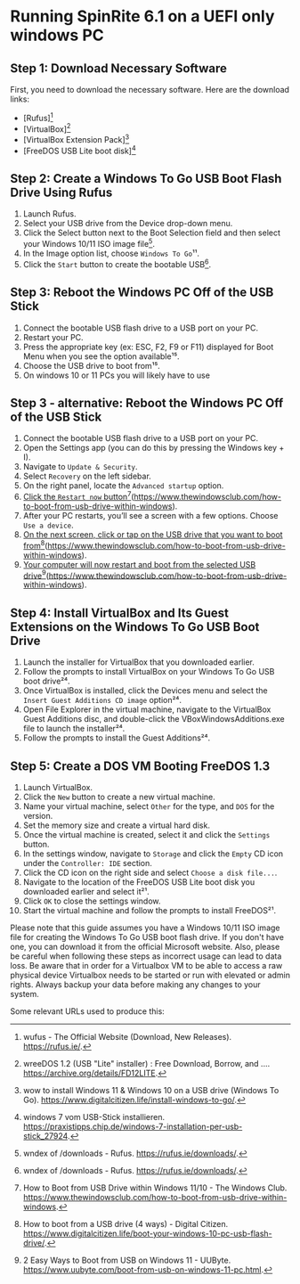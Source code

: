 # Running SpinRite 6.1 on a UEFI only windows PC

## Step 1: Download Necessary Software
First, you need to download the necessary software. Here are the download links:
- [Rufus][^1]
- [VirtualBox][^4]
- [VirtualBox Extension Pack][^6]
- [FreeDOS USB Lite boot disk][^18]

## Step 2: Create a Windows To Go USB Boot Flash Drive Using Rufus
1. Launch Rufus.
2. Select your USB drive from the Device drop-down menu.
3. Click the Select button next to the Boot Selection field and then select your Windows 10/11 ISO image file[^10].
4. In the Image option list, choose `Windows To Go`¹¹.
5. Click the `Start` button to create the bootable USB[^10].

## Step 3: Reboot the Windows PC Off of the USB Stick
1. Connect the bootable USB flash drive to a USB port on your PC.
2. Restart your PC.
3. Press the appropriate key (ex: ESC, F2, F9 or F11) displayed for Boot Menu when you see the option available¹⁵.
4. Choose the USB drive to boot from¹⁵.
5. On windows 10 or 11 PCs you will likely have to use

## Step 3 - alternative: Reboot the Windows PC Off of the USB Stick
1.  Connect the bootable USB flash drive to a USB port on your PC.
2.  Open the Settings app (you can do this by pressing the Windows key + I).
3.  Navigate to  `Update & Security`.
4.  Select  `Recovery`  on the left sidebar.
5.  On the right panel, locate the  `Advanced startup`  option.
6.  [Click the  `Restart now`  button](https://www.thewindowsclub.com/how-to-boot-from-usb-drive-within-windows)[^31](https://www.thewindowsclub.com/how-to-boot-from-usb-drive-within-windows).
7.  After your PC restarts, you’ll see a screen with a few options. Choose  `Use a device`.
8.  [On the next screen, click or tap on the USB drive that you want to boot from](https://www.thewindowsclub.com/how-to-boot-from-usb-drive-within-windows)[^32](https://www.thewindowsclub.com/how-to-boot-from-usb-drive-within-windows).
9.  [Your computer will now restart and boot from the selected USB drive](https://www.thewindowsclub.com/how-to-boot-from-usb-drive-within-windows)[^33](https://www.thewindowsclub.com/how-to-boot-from-usb-drive-within-windows).

## Step 4: Install VirtualBox and Its Guest Extensions on the Windows To Go USB Boot Drive
1. Launch the installer for VirtualBox that you downloaded earlier.
2. Follow the prompts to install VirtualBox on your Windows To Go USB boot drive²⁴.
3. Once VirtualBox is installed, click the Devices menu and select the `Insert Guest Additions CD image` option²⁴.
4. Open File Explorer in the virtual machine, navigate to the VirtualBox Guest Additions disc, and double-click the VBoxWindowsAdditions.exe file to launch the installer²⁴.
5. Follow the prompts to install the Guest Additions²⁴.

## Step 5: Create a DOS VM Booting FreeDOS 1.3
1. Launch VirtualBox.
2. Click the `New` button to create a new virtual machine.
3. Name your virtual machine, select `Other` for the type, and `DOS` for the version.
4. Set the memory size and create a virtual hard disk.
5. Once the virtual machine is created, select it and click the `Settings` button.
6. In the settings window, navigate to `Storage` and click the `Empty` CD icon under the `Controller: IDE` section.
7. Click the CD icon on the right side and select `Choose a disk file...`.
8. Navigate to the location of the FreeDOS USB Lite boot disk you downloaded earlier and select it²¹.
9. Click `OK` to close the settings window.
10. Start the virtual machine and follow the prompts to install FreeDOS²¹.

Please note that this guide assumes you have a Windows 10/11 ISO image file for creating the Windows To Go USB boot flash drive. If you don't have one, you can download it from the official Microsoft website. Also, please be careful when following these steps as incorrect usage can lead to data loss. Be aware that in order for a Virtualbox VM to be able to access a raw physical device Virtualbox needs to be started or run with elevated or admin rights. Always backup your data before making any changes to your system.

Some relevant URLs used to produce this:
[^1]: wufus - The Official Website (Download, New Releases). https://rufus.ie/.
[^2]: wownloads - Oracle VM VirtualBox. https://www.virtualbox.org/wiki/Downloads.
[^3]: wracle VM VirtualBox - Downloads | Oracle Technology Network | Oracle. https://www.oracle.com/virtualization/technologies/vm/downloads/virtualbox-downloads.html.
[^4]: wreeDOS 1.2 (USB "Lite" installer) : Free Download, Borrow, and .... https://archive.org/details/FD12LITE.
[^5]: wsing Rufus To Create Windows To Go USB Drive. https://www.intowindows.com/rufus-to-create-windows-to-go-usb-drive/.
[^6]: wow to install Windows 11 & Windows 10 on a USB drive (Windows To Go). https://www.digitalcitizen.life/install-windows-to-go/.
[^7]: wow to boot from a USB drive (4 ways) - Digital Citizen. https://www.digitalcitizen.life/boot-your-windows-10-pc-usb-flash-drive/.
[^8]: wow to install VirtualBox Guest Additions on Windows 11/10. https://www.thewindowsclub.com/how-to-install-virtualbox-guest-additions-on-windows.
[^9]: wow to Run FreeDOS 1.3 on Windows 11 with Qemu. https://www.trishtech.com/2023/03/how-to-run-freedos-on-windows-11/.
[^10]: wndex of /downloads - Rufus. https://rufus.ie/downloads/.
[^11]: wufus - Create bootable USB drives the easy way. https://therufus.org/.
[^12]: wracle VM VirtualBox. https://www.virtualbox.org/.
[^13]: wownloads – Oracle VM VirtualBox. https://www.virtualbox.org/wiki/Downloads?source=....
[^14]: wownload Oracle VM VirtualBox Extension Pack- Direct Links. https://www.itechscreen.com/virtualbox/oracle-vm-virtualbox-extension-pack/.
[^15]: windows 11 und 10: Bootfähigen USB-Stick erstellen – Anleitung. https://www.giga.de/downloads/windows-10/tipps/windows-10-von-usb-stick-installieren-anleitung/.
[^16]: winen USB-Stick bootfähig machen und den PC retten. https://www.ionos.de/digitalguide/server/knowhow/usb-stick-bootfaehig-machen/.
[^17]: wreate Windows To Go USB Drive Using Rufus in Windows 10. https://www.thepcinsider.com/create-windows-to-go-usb-drive-rufus/.
[^18]: windows 7 vom USB-Stick installieren. https://praxistipps.chip.de/windows-7-installation-per-usb-stick_27924.
[^19]: wow to Boot from USB Drive within Windows 11/10 - The Windows Club. https://www.thewindowsclub.com/how-to-boot-from-usb-drive-within-windows.
[^20]: woot from USB Drive on Windows 10 PC | Tutorials - Ten Forums. https://www.tenforums.com/tutorials/21756-boot-usb-drive-windows-10-pc.html.
[^21]: whe FreeDOS Project. https://www.freedos.org/download/.
[^22]: wow to install FreeDos onto a USB stick? - Super User. https://superuser.com/questions/1388931/how-to-install-freedos-onto-a-usb-stick.
[^23]: wlarification on using Rufus to create a bootable live FreeDOS USB .... https://superuser.com/questions/1688959/clarification-on-using-rufus-to-create-a-bootable-live-freedos-usb-drive.
[^24]: wreeDOS Books. https://www.freedos.org/books/get-started/14-manual-install/.
[^25]: whapter 4. Guest Additions - VirtualBox.org. https://www.virtualbox.org/manual/ch04.html.
[^26]: wow to Access USB from VirtualBox Guest OS - LinuxBabe. https://www.linuxbabe.com/virtualbox/access-usb-from-virtualbox-guest-os.
[^27]: wndefined. https://www.qemu.org/download/.
[^28]: wndefined. https://qemu.weilnetz.de/w64/.
[^29]: wndefined. https://www.virtualbox.org/svn/vbox/trunk.
[^30]: wndefined. https://www.virtualbox.org/wiki/Downloads?source=.
[^31]: How to Boot from USB Drive within Windows 11/10 - The Windows Club. https://www.thewindowsclub.com/how-to-boot-from-usb-drive-within-windows.
[^32]: How to boot from a USB drive (4 ways) - Digital Citizen. https://www.digitalcitizen.life/boot-your-windows-10-pc-usb-flash-drive/.
[^33]: 2 Easy Ways to Boot from USB on Windows 11 - UUByte. https://www.uubyte.com/boot-from-usb-on-windows-11-pc.html.
